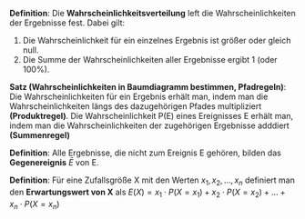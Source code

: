 **Definition**: Die **Wahrscheinlichkeitsverteilung** left die Wahrscheinlichkeiten der Ergebnisse fest. Dabei gilt:
1. Die Wahrscheinlichkeit für ein einzelnes Ergebnis ist größer oder gleich null.
2. Die Summe der Wahrscheinlichkeiten aller Ergebnisse ergibt 1 (oder 100%).

**Satz (Wahrscheinlichkeiten in Baumdiagramm bestimmen, Pfadregeln)**: Die Wahrscheinlichkeiten für ein Ergebnis erhält man, indem man die Wahrscheinlichkeiten längs des dazugehörigen Pfades multipliziert **(Produktregel)**.
Die Wahrscheinlichkeit P(E) eines Ereignisses E erhält man, indem man die Wahrscheinlichkeiten der zugehörigen Ergebnisse adddiert **(Summenregel)**

**Definition**: Alle Ergebnisse, die nicht zum Ereignis E gehören, bilden das **Gegenereignis** $\bar E$ von E.

**Definition**: Für eine Zufallsgröße X mit den Werten $x_1,x_2,\dots,x_n$ definiert man den **Erwartungswert von X** als $E(X) = x_1 \cdot P(X=x_1) + x_2 \cdot P(X=x_2) + \dots + x_n \cdot P(X=x_n)$